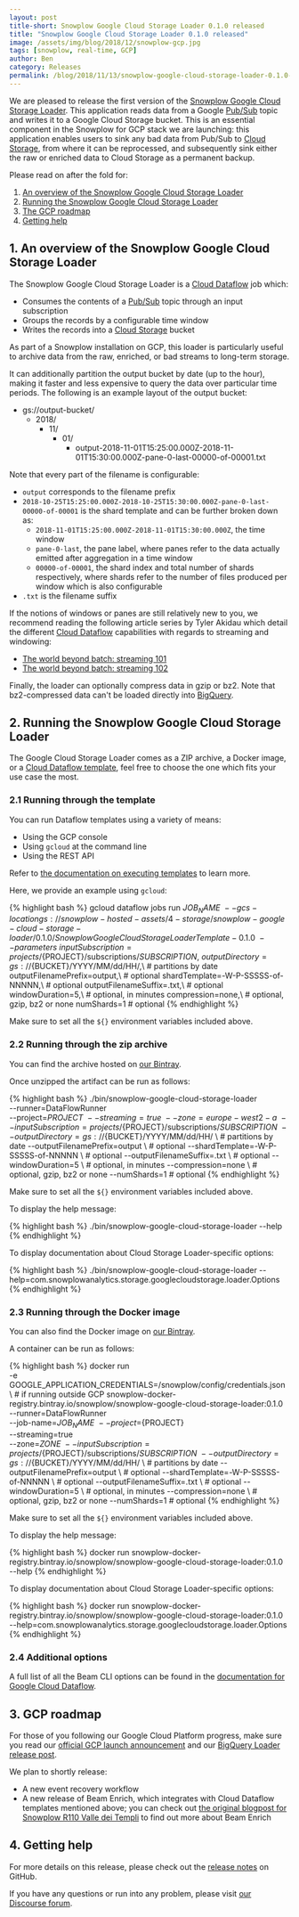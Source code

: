 ```yaml
---
layout: post
title-short: Snowplow Google Cloud Storage Loader 0.1.0 released
title: "Snowplow Google Cloud Storage Loader 0.1.0 released"
image: /assets/img/blog/2018/12/snowplow-gcp.jpg
tags: [snowplow, real-time, GCP]
author: Ben
category: Releases
permalink: /blog/2018/11/13/snowplow-google-cloud-storage-loader-0.1.0-released/
---
```


We are pleased to release the first version of the [Snowplow Google Cloud Storage Loader][loader]. This application reads data from a Google [Pub/Sub][pubsub] topic and writes it to a Google Cloud Storage bucket. This is an essential component in the Snowplow for GCP stack we are launching: this application enables users to sink any bad data from Pub/Sub to [Cloud Storage][storage], from where it can be reprocessed, and subsequently sink either the raw or enriched data to Cloud Storage as a permanent backup.

Please read on after the fold for:

1. [An overview of the Snowplow Google Cloud Storage Loader](#csl)
2. [Running the Snowplow Google Cloud Storage Loader](#running)
3. [The GCP roadmap](#roadmap)
4. [Getting help](#help)

<!--more-->

<h2 id="csl">1. An overview of the Snowplow Google Cloud Storage Loader</h2>

The Snowplow Google Cloud Storage Loader is a [Cloud Dataflow][dataflow] job which:

* Consumes the contents of a [Pub/Sub][pubsub] topic through an input subscription
* Groups the records by a configurable time window
* Writes the records into a [Cloud Storage][storage] bucket

As part of a Snowplow installation on GCP, this loader is  particularly useful to archive data from the raw, enriched, or bad streams to long-term storage.

It can additionally partition the output bucket by date (up to the hour), making it faster and less expensive to query the data over particular time periods. The following is an example layout of the output bucket:

- gs://output-bucket/
  - 2018/
    - 11/
      - 01/
        - output-2018-11-01T15:25:00.000Z-2018-11-01T15:30:00.000Z-pane-0-last-00000-of-00001.txt

Note that every part of the filename is configurable:

- `output` corresponds to the filename prefix
- `2018-10-25T15:25:00.000Z-2018-10-25T15:30:00.000Z-pane-0-last-00000-of-00001` is the shard template and can be further broken down as:
  - `2018-11-01T15:25:00.000Z-2018-11-01T15:30:00.000Z`, the time window
  - `pane-0-last`, the pane label, where panes refer to the data actually emitted after aggregation in a time window
  - `00000-of-00001`, the shard index and total number of shards respectively, where shards refer to the
number of files produced per window which is also configurable
- `.txt` is the filename suffix

If the notions of windows or panes are still relatively new to you, we recommend reading the
following article series by Tyler Akidau which detail the different [Cloud Dataflow][dataflow]
capabilities with regards to streaming and windowing:

- [The world beyond batch: streaming 101][dataflow-streaming-101]
- [The world beyond batch: streaming 102][dataflow-streaming-102]

Finally, the loader can optionally compress data in gzip or bz2. Note that bz2-compressed data can't be
loaded directly into [BigQuery][bq].

<h2 id="running">2. Running the Snowplow Google Cloud Storage Loader</h2>

The Google Cloud Storage Loader comes as a ZIP archive, a Docker image, or a
[Cloud Dataflow template][template], feel free to choose the one which fits your use case the most.

<h3 id="template">2.1 Running through the template</h3>

You can run Dataflow templates using a variety of means:

- Using the GCP console
- Using `gcloud` at the command line
- Using the REST API

Refer to [the documentation on executing templates][executing-templates] to learn more.

Here, we provide an example using `gcloud`:

{% highlight bash %}
gcloud dataflow jobs run ${JOB_NAME} \
  --gcs-location gs://snowplow-hosted-assets/4-storage/snowplow-google-cloud-storage-loader/0.1.0/SnowplowGoogleCloudStorageLoaderTemplate-0.1.0 \
  --parameters \
    inputSubscription=projects/${PROJECT}/subscriptions/${SUBSCRIPTION},\
    outputDirectory=gs://${BUCKET}/YYYY/MM/dd/HH/,\ # partitions by date
    outputFilenamePrefix=output,\ # optional
    shardTemplate=-W-P-SSSSS-of-NNNNN,\ # optional
    outputFilenameSuffix=.txt,\ # optional
    windowDuration=5,\ # optional, in minutes
    compression=none,\ # optional, gzip, bz2 or none
    numShards=1 # optional
{% endhighlight %}

Make sure to set all the `${}` environment variables included above.

<h3 id="zip">2.2 Running through the zip archive</h3>

You can find the archive hosted on [our Bintray][bintray].

Once unzipped the artifact can be run as follows:

{% highlight bash %}
./bin/snowplow-google-cloud-storage-loader \
  --runner=DataFlowRunner \
  --project=${PROJECT} \
  --streaming=true \
  --zone=europe-west2-a \
  --inputSubscription=projects/${PROJECT}/subscriptions/${SUBSCRIPTION} \
  --outputDirectory=gs://${BUCKET}/YYYY/MM/dd/HH/ \ # partitions by date
  --outputFilenamePrefix=output \ # optional
  --shardTemplate=-W-P-SSSSS-of-NNNNN \ # optional
  --outputFilenameSuffix=.txt \ # optional
  --windowDuration=5 \ # optional, in minutes
  --compression=none \ # optional, gzip, bz2 or none
  --numShards=1 # optional
{% endhighlight %}

Make sure to set all the `${}` environment variables included above.

To display the help message:

{% highlight bash %}
./bin/snowplow-google-cloud-storage-loader --help
{% endhighlight %}

To display documentation about Cloud Storage Loader-specific options:

{% highlight bash %}
./bin/snowplow-google-cloud-storage-loader --help=com.snowplowanalytics.storage.googlecloudstorage.loader.Options
{% endhighlight %}

<h3 id="docker">2.3 Running through the Docker image</h3>

You can also find the Docker image on [our Bintray][bintray-docker].

A container can be run as follows:

{% highlight bash %}
docker run \
  -e GOOGLE_APPLICATION_CREDENTIALS=/snowplow/config/credentials.json \ # if running outside GCP
  snowplow-docker-registry.bintray.io/snowplow/snowplow-google-cloud-storage-loader:0.1.0 \
  --runner=DataFlowRunner \
  --job-name=${JOB_NAME} \
  --project=${PROJECT} \
  --streaming=true \
  --zone=${ZONE} \
  --inputSubscription=projects/${PROJECT}/subscriptions/${SUBSCRIPTION} \
  --outputDirectory=gs://${BUCKET}/YYYY/MM/dd/HH/ \ # partitions by date
  --outputFilenamePrefix=output \ # optional
  --shardTemplate=-W-P-SSSSS-of-NNNNN \ # optional
  --outputFilenameSuffix=.txt \ # optional
  --windowDuration=5 \ # optional, in minutes
  --compression=none \ # optional, gzip, bz2 or none
  --numShards=1 # optional
{% endhighlight %}

Make sure to set all the `${}` environment variables included above.

To display the help message:

{% highlight bash %}
docker run snowplow-docker-registry.bintray.io/snowplow/snowplow-google-cloud-storage-loader:0.1.0 \
  --help
{% endhighlight %}

To display documentation about Cloud Storage Loader-specific options:

{% highlight bash %}
docker run snowplow-docker-registry.bintray.io/snowplow/snowplow-google-cloud-storage-loader:0.1.0 \
  --help=com.snowplowanalytics.storage.googlecloudstorage.loader.Options
{% endhighlight %}

<h3 id="additional">2.4 Additional options</h3>

A full list of all the Beam CLI options can be found in the [documentation for Google Cloud Dataflow][beam-cli-docs].

<h2 id="roadmap">3. GCP roadmap</h2>

For those of you following our Google Cloud Platform progress, make sure you read our [official GCP launch announcement][launch] and our [BigQuery Loader release post][bql].

We plan to shortly release:

- A new event recovery workflow
- A new release of Beam Enrich, which integrates with Cloud Dataflow templates mentioned above; you
can check out [the original blogpost for Snowplow R110 Valle dei Templi][r110] to find out more about Beam Enrich


<h2 id="help">4. Getting help</h2>

For more details on this release, please check out the [release notes][release] on GitHub.

If you have any questions or run into any problem, please visit [our Discourse forum][discourse].

[loader]: https://github.com/snowplow-incubator/snowplow-google-cloud-storage-loader/
[release]: https://github.com/snowplow-incubator/snowplow-google-cloud-storage-loader/releases/0.1.0
[bintray]: https://bintray.com/snowplow/snowplow-generic/snowplow-google-cloud-storage-loader
[bintray-docker]: https://bintray.com/snowplow/registry/snowplow%3Asnowplow-google-cloud-storage-loader

[r110]: https://snowplowanalytics.com/blog/2018/09/12/snowplow-r110-valle-dei-templi-introduces-real-time-enrichments-on-gcp/

[pubsub]: https://cloud.google.com/pubsub/
[storage]: https://cloud.google.com/storage/
[dataflow]: https://cloud.google.com/dataflow/
[dataflow-streaming-101]: https://www.oreilly.com/ideas/the-world-beyond-batch-streaming-101
[dataflow-streaming-102]: https://www.oreilly.com/ideas/the-world-beyond-batch-streaming-102
[bq]: https://cloud.google.com/bigquery/
[template]: https://cloud.google.com/dataflow/docs/templates/overview
[executing-templates]: https://cloud.google.com/dataflow/docs/templates/executing-templates

[beam-cli-docs]: https://cloud.google.com/dataflow/pipelines/specifying-exec-params#setting-other-cloud-pipeline-options

[discourse]: https://discourse.snowplowanalytics.com/

[launch]: /blog/2018/12/03/snowplow-for-google-cloud-platform-is-here/

[bql]: /blog/2018/12/03/snowplow-bigquery-loader-0.1.0-released/
